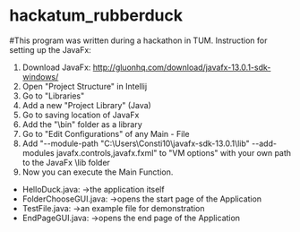 # hackatum_rubberduck 
#This program was written during a hackathon in TUM.
Instruction for setting up the JavaFx:
  1. Download JavaFx:
    http://gluonhq.com/download/javafx-13.0.1-sdk-windows/
  2. Open "Project Structure" in Intellij
  3. Go to "Libraries"
  4. Add a new "Project Library" (Java)
  5. Go to saving location of JavaFx
  6. Add the "\bin" folder as a library
  7. Go to "Edit Configurations" of any Main - File
  8. Add "--module-path "C:\Users\Consti10\javafx-sdk-13.0.1\lib" --add-modules javafx.controls,javafx.fxml" to "VM options" with your own
     path to the JavaFx \lib folder
  9. Now you can execute the Main Function.
  
- HelloDuck.java:
  ->the application itself
- FolderChooseGUI.java:
  ->opens the start page of the Application
- TestFile.java:
  ->an example file for demonstration
- EndPageGUI.java:
  ->opens the end page of the Application
